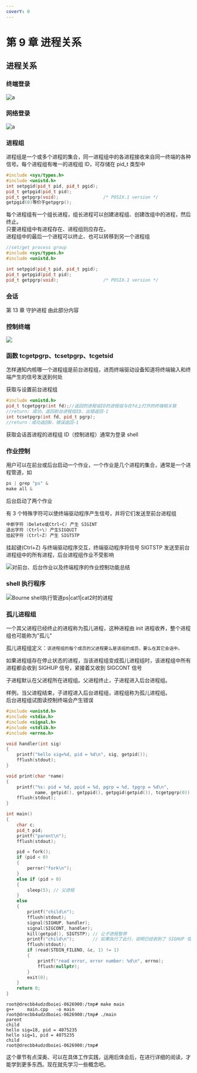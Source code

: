 ```yaml
---
coverY: 0
---
```


# 第 9 章 进程关系

## 进程关系

### 终端登录

![a](../../.gitbook/assets/2023-02-22224107.jpg)

### 网络登录

![a](../../.gitbook/assets/2023-02-22224328.jpg)

### 进程组

进程组是一个或多个进程的集合，同一进程组中的各进程接收来自同一终端的各种信号。每个进程组有唯一的进程组 ID，可存储在 pid_t 类型中

```cpp
#include <sys/types.h>
#include <unistd.h>
int setpgid(pid_t pid, pid_t pgid);
pid_t getpgid(pid_t pid);
pid_t getpgrp(void);                 /* POSIX.1 version */
getpgid(0)等价于getpgrp();
```

每个进程组有一个组长进程，组长进程可以创建进程组、创建改组中的进程，然后终止。  
只要进程组中有进程存在、进程组则应存在。  
进程组中的最后一个进程可以终止、也可以转移到另一个进程组

```cpp
//set/get process group
#include <sys/types.h>
#include <unistd.h>

int setpgid(pid_t pid, pid_t pgid);
pid_t getpgid(pid_t pid);
pid_t getpgrp(void);                 /* POSIX.1 version */
```

### 会话

第 13 章 守护进程 由此部分内容

### 控制终端

![](../../.gitbook/assets/2023-02-22225613.jpg)

### 函数 tcgetpgrp、tcsetpgrp、tcgetsid

怎样通知内核哪一个进程组是前台进程组，进而终端驱动设备知道将终端输入和终端产生的信号发送到何处

获取与设置前台进程组

```cpp
#include <unistd.h>
pid_t tcgetpgrp(int fd);//返回的进程组ID的进程组与在fd上打开的终端相关联
//return: 成功，返回前台进程组ID、出错返回-1
int tcsetpgrp(int fd, pid_t pgrp);
//return：成功返回0，错误返回-1
```

获取会话首进程的进程组 ID（控制进程）通常为登录 shell

### 作业控制

用户可以在前台或后台启动一个作业，一个作业是几个进程的集合，通常是一个进程管道，如

```cpp
ps | grep "ps" &
make all &
```

后台启动了两个作业

有 3 个特殊字符可以使终端驱动程序产生信号，并将它们发送至前台进程组

```cpp
中断字符 (Delete或Ctrl+C) 产生 SIGINT
退出字符 (Ctrl+\) 产生SIGQUIT
挂起字符 (Ctrl+Z) 产生 SIGTSTP
```

挂起键(Ctrl+Z) 与终端驱动程序交互，终端驱动程序将信号 SIGTSTP 发送至前台进程组中的所有进程，后台进程组作业不受影响

![对前台、后台作业以及终端程序的作业控制功能总结](../../.gitbook/assets/2023-02-22231601.jpg)

### shell 执行程序

![Bourne shell执行管道ps|cat1|cat2时的进程](../../.gitbook/assets/2023-02-22232034.jpg)

### 孤儿进程组

一个其父进程已经终止的进程称为孤儿进程，这种进程由 init 进程收养，整个进程组也可能称为"孤儿"

孤儿进程组定义：`该进程组的每个成员的父进程要么是该组的成员，要么在其它会话中。`

如果进程组存在停止状态的进程，当该进程组变成孤儿进程组时，该进程组中所有进程都会收到 SIGHUP 信号，紧接着又收到 SIGCONT 信号

子进程默认在父进程所在进程组。父进程终止，子进程进入后台进程组。

样例，当父进程结束，子进程进入后台进程组，进程组称为孤儿进程组。  
后台进程组试图读控制终端会产生错误

```cpp
#include <unistd.h>
#include <stdio.h>
#include <signal.h>
#include <stdlib.h>
#include <errno.h>

void handler(int sig)
{
    printf("hello sig=%d, pid = %d\n", sig, getpid());
    fflush(stdout);
}

void print(char *name)
{
    printf("%s: pid = %d, ppid = %d, pgrp = %d, tpgrp = %d\n",
           name, getpid(), getppid(), getpgid(getpid()), tcgetpgrp(0));
    fflush(stdout);
}

int main()
{
    char c;
    pid_t pid;
    printf("parent\n");
    fflush(stdout);

    pid = fork();
    if (pid < 0)
    {
        perror("fork\n");
    }
    else if (pid > 0)
    {
        sleep(5); // 父进程
    }
    else
    {
        printf("child\n");
        fflush(stdout);
        signal(SIGHUP, handler);
        signal(SIGCONT, handler);
        kill(getpid(), SIGTSTP); // 让子进程暂停
        printf("child\n");       // 如果执行了此行，说明已经收到了 SIGHUP 信号
        fflush(stdout);
        if (read(STDIN_FILENO, &c, 1) != 1)
        {
            printf("read error, error number: %d\n", errno);
            fflush(nullptr);
        }
        exit(0);
    }
    return 0;
}
```

```shell
root@drecbb4udzdboiei-0626900:/tmp# make main
g++     main.cpp   -o main
root@drecbb4udzdboiei-0626900:/tmp# ./main
parent
child
hello sig=18, pid = 4075235
hello sig=1, pid = 4075235
child
root@drecbb4udzdboiei-0626900:/tmp#
```

这个章节有点深奥、可以在具体工作实践，运用后体会后，在进行详细的阅读，才能学到更多东西。现在就先学习一些概念吧。
